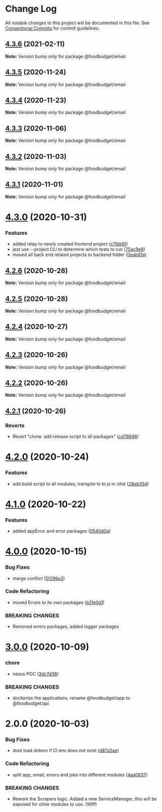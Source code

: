 # Change Log

All notable changes to this project will be documented in this file.
See [Conventional Commits](https://conventionalcommits.org) for commit guidelines.

## [4.3.6](https://github.com/Lilmortal/foodbudget/compare/@foodbudget/email@4.3.5...@foodbudget/email@4.3.6) (2021-02-11)

**Note:** Version bump only for package @foodbudget/email





## [4.3.5](https://github.com/Lilmortal/foodbudget/compare/@foodbudget/email@4.3.4...@foodbudget/email@4.3.5) (2020-11-24)

**Note:** Version bump only for package @foodbudget/email





## [4.3.4](https://github.com/Lilmortal/foodbudget/compare/@foodbudget/email@4.3.3...@foodbudget/email@4.3.4) (2020-11-23)

**Note:** Version bump only for package @foodbudget/email





## [4.3.3](https://github.com/Lilmortal/foodbudget/compare/@foodbudget/email@4.3.2...@foodbudget/email@4.3.3) (2020-11-06)

**Note:** Version bump only for package @foodbudget/email





## [4.3.2](https://github.com/Lilmortal/foodbudget/compare/@foodbudget/email@4.3.1...@foodbudget/email@4.3.2) (2020-11-03)

**Note:** Version bump only for package @foodbudget/email





## [4.3.1](https://github.com/Lilmortal/foodbudget/compare/@foodbudget/email@4.3.0...@foodbudget/email@4.3.1) (2020-11-01)

**Note:** Version bump only for package @foodbudget/email





# [4.3.0](https://github.com/Lilmortal/foodbudget/compare/@foodbudget/email@4.2.6...@foodbudget/email@4.3.0) (2020-10-31)


### Features

* added relay to newly created frontend project ([c11bb6f](https://github.com/Lilmortal/foodbudget/commit/c11bb6f9dd351f220a0f0902d5eaab9464733502))
* jest use --project CLI to determine which tests to run ([75ac9e8](https://github.com/Lilmortal/foodbudget/commit/75ac9e89850f19688052635f0406e88ed83db24b))
* moved all back end related projects to backend folder ([0eab81a](https://github.com/Lilmortal/foodbudget/commit/0eab81a1a50239c2aa566acb64ad2377d281aa93))





## [4.2.6](https://github.com/Lilmortal/foodbudget/compare/@foodbudget/email@4.2.5...@foodbudget/email@4.2.6) (2020-10-28)

**Note:** Version bump only for package @foodbudget/email





## [4.2.5](https://github.com/Lilmortal/foodbudget/compare/@foodbudget/email@4.2.4...@foodbudget/email@4.2.5) (2020-10-28)

**Note:** Version bump only for package @foodbudget/email





## [4.2.4](https://github.com/Lilmortal/foodbudget/compare/@foodbudget/email@4.2.3...@foodbudget/email@4.2.4) (2020-10-27)

**Note:** Version bump only for package @foodbudget/email





## [4.2.3](https://github.com/Lilmortal/foodbudget/compare/@foodbudget/email@4.2.2...@foodbudget/email@4.2.3) (2020-10-26)

**Note:** Version bump only for package @foodbudget/email





## [4.2.2](https://github.com/Lilmortal/foodbudget/compare/@foodbudget/email@4.2.1...@foodbudget/email@4.2.2) (2020-10-26)

**Note:** Version bump only for package @foodbudget/email





## [4.2.1](https://github.com/Lilmortal/foodbudget/compare/@foodbudget/email@4.2.0...@foodbudget/email@4.2.1) (2020-10-26)


### Reverts

* Revert "chore: add release script to all packages" ([cd78946](https://github.com/Lilmortal/foodbudget/commit/cd789460dfde6ddfc73cddadb90f08ed02e52f72))





# [4.2.0](https://github.com/Lilmortal/foodbudget/compare/@foodbudget/email@4.1.0...@foodbudget/email@4.2.0) (2020-10-24)


### Features

* add build script to all modules, transpile ts to js in /dist ([28eb354](https://github.com/Lilmortal/foodbudget/commit/28eb354ce6879195e9479a589ca448e78263d5fb))





# [4.1.0](https://github.com/Lilmortal/foodbudget/compare/@foodbudget/email@4.0.0...@foodbudget/email@4.1.0) (2020-10-22)


### Features

* added appError and error packages ([0540d0a](https://github.com/Lilmortal/foodbudget/commit/0540d0a7224639d3212ddef5f92804200464d170))





# [4.0.0](https://github.com/Lilmortal/foodbudget/compare/@foodbudget/email@3.0.0...@foodbudget/email@4.0.0) (2020-10-15)


### Bug Fixes

* merge conflict ([5f296e3](https://github.com/Lilmortal/foodbudget/commit/5f296e3fa85dc30eef07633c5f12f88aecc3635f))


### Code Refactoring

* moved Errors to its own packages ([b2fe0d1](https://github.com/Lilmortal/foodbudget/commit/b2fe0d1228feb2c392144d8dbfe50f56253f993a))


### BREAKING CHANGES

* Removed errors packages, added logger packages





# [3.0.0](https://github.com/Lilmortal/foodbudget/compare/@foodbudget/email@2.0.0...@foodbudget/email@3.0.0) (2020-10-09)


### chore

* nexus POC ([3dc7d38](https://github.com/Lilmortal/foodbudget/commit/3dc7d38b0797aa1892e55aba6f35868ebfec1820))


### BREAKING CHANGES

* dockerize the applications, rename @foodbudget/app to @foodbudget/api





# 2.0.0 (2020-10-03)


### Bug Fixes

* dont load dotenv if CI env does not exist ([d87a2ae](https://github.com/Lilmortal/foodbudget/commit/d87a2aed984c2e59122228afe06c057d0cac9a5c))


### Code Refactoring

* split app, email, errors and jobs into different modules ([4aa0637](https://github.com/Lilmortal/foodbudget/commit/4aa0637a3091058fa22f19478ed770557daac4f7))


### BREAKING CHANGES

* Rework the Scrapers logic.
Added a new ServiceManager, this will be exposed for other modules to use.
(WIP)
